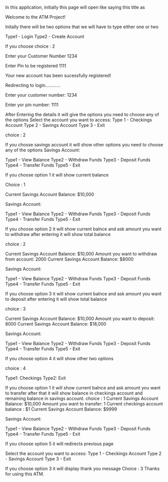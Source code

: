 In this application, initially this page will open like saying this title as

Welcome to the ATM Project!

Initally there will be two options that we will have to type either one or two

Type1 - Login
Type2 - Create Account

If you choose 
choice : 2

Enter your Customer Number
1234

Enter Pin to be registered
1111

Your new account has been sucessfully registered!

Redirecting to login............

Enter your customer number: 1234

Enter yor pin number: 1111

After Entering the details it will give the options you need to  choose any of the options
Select the account you want to access:
Type 1 - Checkings Account
Type 2 - Savings Account
Type 3 - Exit

choice : 2

If you chosse savings account it will show other options you need to choose any of the options
Savings Account:

Type1 - View Balance
Type2 - Withdraw Funds
Type3 - Deposit Funds
Type4 - Transfer Funds
Type5 - Exit

If you choose option 1 it will show current balance

Choice : 1

Current Savings Account Balance: $10,000


Savings Account:

Type1 - View Balance
Type2 - Withdraw Funds
Type3 - Deposit Funds
Type4 - Transfer Funds
Type5 - Exit

If you choose option 2 it will show current balnce and ask amount you want to withdraw after entering it will show total balance

choice : 2

Current Savings Account Balance: $10,000
Amount you want to withdraw from account: 2000
Current Savings Account Balance: $8000


Savings Account:

Type1 - View Balance
Type2 - Withdraw Funds
Type3 - Deposit Funds
Type4 - Transfer Funds
Type5 - Exit

If you choose option 3 it will show current balnce and ask amount you want to deposit after entering it will show total balance

choice : 3

Current Savings Account Balance: $10,000
Amount you want to deposit: 8000
Current Savings Account Balance: $18,000

Savings Account:

Type1 - View Balance
Type2 - Withdraw Funds
Type3 - Deposit Funds
Type4 - Transfer Funds
Type5 - Exit

If you choose option 4 it will show other two options

choice : 4

Type1: Checkings
Type2: Exit

If you choose option 1 it will show current balnce and ask amount you want to transfer after that it will show balance in checkings account and remaining balance in savings account.
choice : 1
Current Savings Account Balance: $10,000
Amount you want to transfer: 1
Current checkings account balance : $1
Current Savings Account Balance: $9999


Savings Account:

Type1 - View Balance
Type2 - Withdraw Funds
Type3 - Deposit Funds
Type4 - Transfer Funds
Type5 - Exit

If you choose option 5 it will redirects previous page

Select the account you want to access:
Type 1 - Checkings Account
Type 2 - Savings Account
Type 3 - Exit

If you choose option 3 it will display thank you message
Choice : 3
Thanks for using this ATM.
